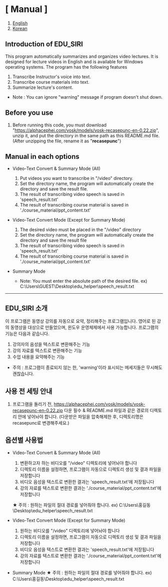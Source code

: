 # [ Manual ]
1. [English](https://github.com/Cr0nu3/edu_siri/tree/main#Introduction-of-EDU_SIRI)
2. [Korean](https://github.com/Cr0nu3/edu_siri/tree/main#EDU_SIRI-소개)

## Introduction of EDU_SIRI
This program automatically summarizes and organizes video lectures. It is designed for lecture videos in English and is available for Windows operating systems. The program has the following features

1. Transcribe Instructor's voice into text.
2. Transcribe course materials into text.
3. Summarize lecture's content.

* Note : You can ignore "warning" message if program doesn't shut down.

## Before you use
1. Before running this code, you must download "https://alphacephei.com/vosk/models/vosk-recasepunc-en-0.22.zip", unzip it, and  put the directory in the same path as this README.md file. (After unzipping the file, rename it as "**recasepunc**")

## Manual in each options
* Video-Text Convert & Summary Mode (All) 
    1. Put videos you want to transcribe in "/video" directory.
    2. Set the directory name, the program will automatically create the directory and save the result file.
    3. The result of transcribing video speech is saved in 'speech_result.txt'
    4. The result of transcribing course material is saved in './course_material/ppt_content.txt'

* Video-Text Convert Mode (Except for Summary Mode)
    1. The desired video must be placed in the "/video" directory
    2. Set the directory name, the program will automatically create the directory and save the result file
    3. The result of transcribing video speech is saved in 'speech_result.txt'
    4. The result of transcribing course material is saved in './course_material/ppt_content.txt'

* Summary Mode
    * Note: You must enter the absolute path of the desired file.
    ex) C:\Users\GUEST\Desktop\edu_helper\speech_result.txt 

*****

## EDU_SIRI 소개
이 프로그램은 동영상 강의를 자동으로 요약, 정리해주는 프로그램입니다. 영어로 된 강의 동영상을 대상으로 만들었으며, 윈도우 운영체제에서 사용 가능합니다. 프로그램의 기능은 다음과 같습니다.

1. 강의자의 음성을 텍스트로 변환해주는 기능 
2. 강의 자료를 텍스트로 변환해주는 기능 
3. 수업 내용을 요약해주는 기능

* 주의 : 프로그램이 종료되지 않는 한, 'warning'이라 표시되는 메세지들은 무시해도 괜찮습니다.

## 사용 전 세팅 안내
1. 프로그램을 돌리기 전, https://alphacephei.com/vosk/models/vosk-recasepunc-en-0.22.zip 다운 필수 & README.md 파일과 같은 경로의 디렉토리 안에 넣어놔야 합니다. (다운받은 파일을 압축해제한 후, 디렉토리명은 recasepunc로 변경해주세요.)

## 옵션별 사용법
* Video-Text Convert & Summary Mode (All) 
    1. 변환하고자 하는 비디오를 "/video" 디렉토리에 넣어놔야 합니다
    2. 디렉토리 이름을 설정하면, 프로그램이 자동으로 디렉토리 생성 및 결과 파일을 저장합니다
    3. 비디오 음성을 텍스트로 변환한 결과는 'speech_result.txt'에 저장됩니다
    4. 강의 자료를 텍스트로 변환한 결과는 './course_material/ppt_content.txt'에 저장합니다

    ★ 주의 : 원하는 파일의 절대 경로를 넣어줘야 합니다.
    ex) C:\Users\홍길동\Desktop\edu_helper\speech_result.txt

* Video-Text Convert Mode (Except for Summary Mode)
    1. 원하는 비디오를 "/video" 디렉토리에 넣어놔야 합니다
    2. 디렉토리 이름을 설정하면, 프로그램이 자동으로 디렉토리 생성 및 결과 파일을 저장합니다
    3. 비디오 음성을 텍스트로 변환한 결과는 'speech_result.txt'에 저장됩니다
    4. 강의 자료를 텍스트로 변환한 결과는 './course_material/ppt_content.txt'에 저장합니다

* Summary Mode
    ★ 주의 : 원하는 파일의 절대 경로를 넣어줘야 합니다.
    ex) C:\Users\홍길동\Desktop\edu_helper\speech_result.txt